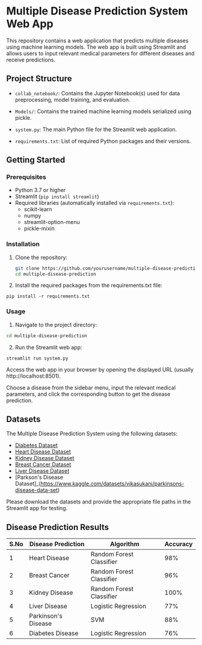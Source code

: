 # Multiple Disease Prediction System Web App

This repository contains a web application that predicts multiple diseases using machine learning models. The web app is built using Streamlit and allows users to input relevant medical parameters for different diseases and receive predictions.

## Project Structure

- `collab_notebook/`: Contains the Jupyter Notebook(s) used for data preprocessing, model training, and evaluation.

- `Models/`: Contains the trained machine learning models serialized using pickle.

- `system.py`: The main Python file for the Streamlit web application.

- `requirements.txt`: List of required Python packages and their versions.

## Getting Started

### Prerequisites

- Python 3.7 or higher
- Streamlit (`pip install streamlit`)
- Required libraries (automatically installed via `requirements.txt`):
  - scikit-learn
  - numpy
  - streamlit-option-menu
  - pickle-mixin

### Installation

1. Clone the repository:
   ```bash
   git clone https://github.com/yourusername/multiple-disease-prediction.git
   cd multiple-disease-prediction
2. Install the required packages from the requirements.txt file:
```
pip install -r requirements.txt
```
### Usage
1. Navigate to the project directory:
```bash
cd multiple-disease-prediction
```
2. Run the Streamlit web app:
```
streamlit run system.py
```
Access the web app in your browser by opening the displayed URL (usually http://localhost:8501).

Choose a disease from the sidebar menu, input the relevant medical parameters, and click the corresponding button to get the disease prediction.
## Datasets

The Multiple Disease Prediction System using the following datasets:

- [Diabetes Dataset](https://www.kaggle.com/datasets/akshaydattatraykhare/diabetes-dataset)
- [Heart Disease Dataset](https://www.kaggle.com/datasets/johnsmith88/heart-disease-dataset)
- [Kidney Disease Dataset](https://www.kaggle.com/datasets/akshayksingh/kidney-disease-dataset)
- [Breast Cancer Dataset](https://www.kaggle.com/datasets/yasserh/breast-cancer-dataset)
- [Liver Disease Dataset](https://www.kaggle.com/datasets/uciml/indian-liver-patient-records)
- [Parkson's Disease Dataset]_(https://www.kaggle.com/datasets/vikasukani/parkinsons-disease-data-set)

Please download the datasets and provide the appropriate file paths in the Streamlit app for testing.

## Disease Prediction Results

| S.No | Disease Prediction | Algorithm | Accuracy |
|------|---------------------|-----------|----------|
| 1    | Heart Disease          | Random Forest Classifier   | 98%   |
| 2    | Breast Cancer       | Random Forest Classifier   | 96%    |
| 3   | Kidney Disease      | Random Forest Classifier   | 100%    |
| 4    | Liver Disease      | Logistic Regression   | 77%    |
| 5    | Parkinson's Disease       | SVM   | 88%    |
| 6    | Diabetes Disease       | Logistic Regression   | 76%    |


